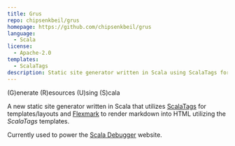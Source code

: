 ```yaml
---
title: Grus
repo: chipsenkbeil/grus
homepage: https://github.com/chipsenkbeil/grus
language:
  - Scala
license:
  - Apache-2.0
templates:
  - ScalaTags
description: Static site generator written in Scala using ScalaTags for templates and Flexmark for markdown.
---
```


(G)enerate (R)esources (U)sing (S)cala

A new static site generator written in Scala that utilizes [ScalaTags](http://www.lihaoyi.com/scalatags/) for templates/layouts and [Flexmark](https://github.com/vsch/flexmark-java) to render markdown into HTML utilizing the _ScalaTags_ templates.

Currently used to power the [Scala Debugger](https://scala-debugger.org) website.

